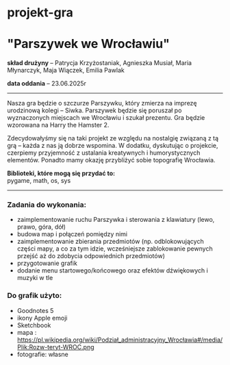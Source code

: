 # projekt-gra
# "Parszywek we Wrocławiu"

**skład drużyny** – Patrycja Krzyżostaniak, Agnieszka Musiał, Maria Młynarczyk, Maja Wiączek, Emilia Pawlak

**data oddania** – 23.06.2025r

---

Nasza gra będzie o szczurze Parszywku, który zmierza na imprezę urodzinową kolegi – Siwka. Parszywek będzie się poruszał po wyznaczonych miejscach we Wrocławiu i szukał prezentu. Gra będzie wzorowana na Harry the Hamster 2.

Zdecydowałyśmy się na taki projekt ze względu na nostalgię związaną z tą grą – każda z nas ją dobrze wspomina. W dodatku, dyskutując o projekcie, czerpiemy przyjemność z ustalania kreatywnych i humorystycznych elementów. Ponadto mamy okazję przybliżyć sobie topografię Wrocławia.

**Biblioteki, które mogą się przydać to:**  
pygame, math, os, sys

---

### Zadania do wykonania:

- zaimplementowanie ruchu Parszywka i sterowania z klawiatury (lewo, prawo, góra, dół)
- budowa map i połączeń pomiędzy nimi
- zaimplementowanie zbierania przedmiotów (np. odblokowujących części mapy, a co za tym idzie, wcześniejsze zablokowanie pewnych przejść aż do zdobycia odpowiednich przedmiotów)
- przygotowanie grafik
- dodanie menu startowego/końcowego oraz efektów dźwiękowych i muzyki w tle
### Do grafik użyto:
- Goodnotes 5 
- ikony Apple emoji
- Sketchbook
- mapa : https://pl.wikipedia.org/wiki/Podział_administracyjny_Wrocławia#/media/Plik:Rozw-teryt-WROC.png
- fotografie: własne
